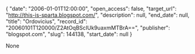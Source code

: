 {
  "date": "2006-01-01T12:00:00", 
  "open_access": false, 
  "target_url": "http://this-is-sparta.blogspot.com/", 
  "description": null, 
  "end_date": null, 
  "title": "Ordovicius", 
  "record_id": "20060101T120000/Z2AtOqBScIUk9uaxmMTBrA==", 
  "publisher": "blogspot.com", 
  "slug": 144138, 
  "start_date": null
}

None